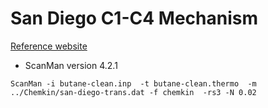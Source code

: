 San Diego C1-C4 Mechanism 
=========================
[Reference website](http://web.eng.ucsd.edu/mae/groups/combustion/mechanism.html)

- ScanMan version 4.2.1
```shell
ScanMan -i butane-clean.inp  -t butane-clean.thermo  -m ../Chemkin/san-diego-trans.dat -f chemkin  -rs3 -N 0.02
```
